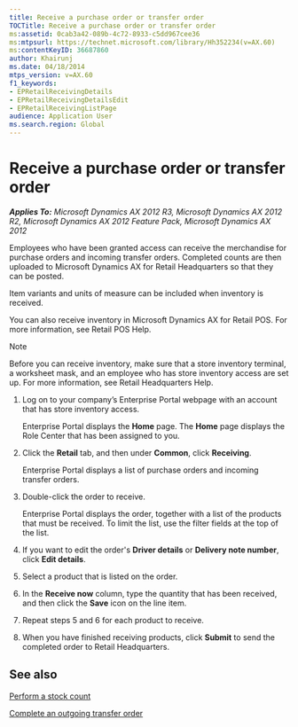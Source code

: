 ```yaml
---
title: Receive a purchase order or transfer order
TOCTitle: Receive a purchase order or transfer order
ms:assetid: 0cab3a42-089b-4c72-8933-c5dd967cee36
ms:mtpsurl: https://technet.microsoft.com/library/Hh352234(v=AX.60)
ms:contentKeyID: 36687860
author: Khairunj
ms.date: 04/18/2014
mtps_version: v=AX.60
f1_keywords:
- EPRetailReceivingDetails
- EPRetailReceivingDetailsEdit
- EPRetailReceivingListPage
audience: Application User
ms.search.region: Global
---
```


# Receive a purchase order or transfer order 


_**Applies To:** Microsoft Dynamics AX 2012 R3, Microsoft Dynamics AX 2012 R2, Microsoft Dynamics AX 2012 Feature Pack, Microsoft Dynamics AX 2012_

Employees who have been granted access can receive the merchandise for purchase orders and incoming transfer orders. Completed counts are then uploaded to Microsoft Dynamics AX for Retail Headquarters so that they can be posted.

Item variants and units of measure can be included when inventory is received.

You can also receive inventory in Microsoft Dynamics AX for Retail POS. For more information, see Retail POS Help.


> [!NOTE]
> <P>Before you can receive inventory, make sure that a store inventory terminal, a worksheet mask, and an employee who has store inventory access are set up. For more information, see Retail Headquarters Help.</P>



1.  Log on to your company’s Enterprise Portal webpage with an account that has store inventory access.
    
    Enterprise Portal displays the **Home** page. The **Home** page displays the Role Center that has been assigned to you.

2.  Click the **Retail** tab, and then under **Common**, click **Receiving**.
    
    Enterprise Portal displays a list of purchase orders and incoming transfer orders.

3.  Double-click the order to receive.
    
    Enterprise Portal displays the order, together with a list of the products that must be received. To limit the list, use the filter fields at the top of the list.

4.  If you want to edit the order's **Driver details** or **Delivery note number**, click **Edit details**.

5.  Select a product that is listed on the order.

6.  In the **Receive now** column, type the quantity that has been received, and then click the **Save** icon on the line item.

7.  Repeat steps 5 and 6 for each product to receive.

8.  When you have finished receiving products, click **Submit** to send the completed order to Retail Headquarters.

## See also

[Perform a stock count](perform-a-stock-count.md)

[Complete an outgoing transfer order](complete-an-outgoing-transfer-order.md)

  


